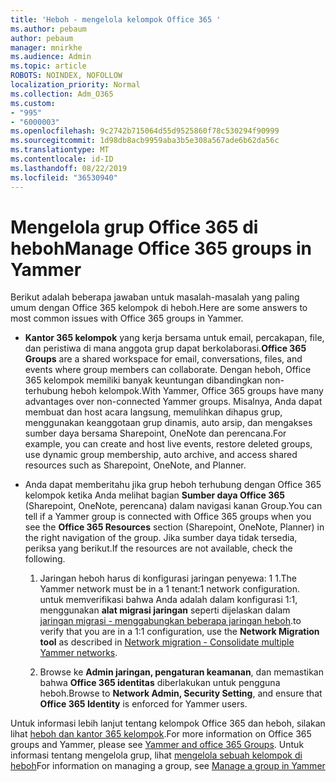 ```yaml
---
title: 'Heboh - mengelola kelompok Office 365 '
ms.author: pebaum
author: pebaum
manager: mnirkhe
ms.audience: Admin
ms.topic: article
ROBOTS: NOINDEX, NOFOLLOW
localization_priority: Normal
ms.collection: Adm_O365
ms.custom:
- "995"
- "6000003"
ms.openlocfilehash: 9c2742b715064d55d9525860f78c530294f90999
ms.sourcegitcommit: 1d98db8acb9959aba3b5e308a567ade6b62da56c
ms.translationtype: MT
ms.contentlocale: id-ID
ms.lasthandoff: 08/22/2019
ms.locfileid: "36530940"
---
```

# <a name="manage-office-365-groups-in-yammer"></a><span data-ttu-id="e74c1-102">Mengelola grup Office 365 di heboh</span><span class="sxs-lookup"><span data-stu-id="e74c1-102">Manage Office 365 groups in Yammer</span></span>

<span data-ttu-id="e74c1-103">Berikut adalah beberapa jawaban untuk masalah-masalah yang paling umum dengan Office 365 kelompok di heboh.</span><span class="sxs-lookup"><span data-stu-id="e74c1-103">Here are some answers to most common issues with Office 365 groups in Yammer.</span></span>

* <span data-ttu-id="e74c1-104">**Kantor 365 kelompok** yang kerja bersama untuk email, percakapan, file, dan peristiwa di mana anggota grup dapat berkolaborasi.</span><span class="sxs-lookup"><span data-stu-id="e74c1-104">**Office 365 Groups** are a shared workspace for email, conversations, files, and events where group members can collaborate.</span></span> <span data-ttu-id="e74c1-105">Dengan heboh, Office 365 kelompok memiliki banyak keuntungan dibandingkan non-terhubung heboh kelompok.</span><span class="sxs-lookup"><span data-stu-id="e74c1-105">With Yammer, Office 365 groups have many advantages over non-connected Yammer groups.</span></span> <span data-ttu-id="e74c1-106">Misalnya, Anda dapat membuat dan host acara langsung, memulihkan dihapus grup, menggunakan keanggotaan grup dinamis, auto arsip, dan mengakses sumber daya bersama Sharepoint, OneNote dan perencana.</span><span class="sxs-lookup"><span data-stu-id="e74c1-106">For example, you can create and host live events, restore deleted groups, use dynamic group membership, auto archive, and access shared resources such as Sharepoint, OneNote, and Planner.</span></span>

* <span data-ttu-id="e74c1-107">Anda dapat memberitahu jika grup heboh terhubung dengan Office 365 kelompok ketika Anda melihat bagian **Sumber daya Office 365** (Sharepoint, OneNote, perencana) dalam navigasi kanan Group.</span><span class="sxs-lookup"><span data-stu-id="e74c1-107">You can tell if a Yammer group is connected with Office 365 groups when you see the **Office 365 Resources** section (Sharepoint, OneNote, Planner) in the right navigation of the group.</span></span> <span data-ttu-id="e74c1-108">Jika sumber daya tidak tersedia, periksa yang berikut.</span><span class="sxs-lookup"><span data-stu-id="e74c1-108">If the resources are not available, check the following.</span></span>

  1. <span data-ttu-id="e74c1-109">Jaringan heboh harus di konfigurasi jaringan penyewa: 1 1.</span><span class="sxs-lookup"><span data-stu-id="e74c1-109">The Yammer network must be in a 1 tenant:1 network configuration.</span></span> <span data-ttu-id="e74c1-110">untuk memverifikasi bahwa Anda adalah dalam konfigurasi 1:1, menggunakan **alat migrasi jaringan** seperti dijelaskan dalam [jaringan migrasi - menggabungkan beberapa jaringan heboh](https://docs.microsoft.com/yammer/configure-your-yammer-network/consolidate-multiple-yammer-networks).</span><span class="sxs-lookup"><span data-stu-id="e74c1-110">to verify that you are in a 1:1 configuration, use the **Network Migration tool** as described in [Network migration - Consolidate multiple Yammer networks](https://docs.microsoft.com/yammer/configure-your-yammer-network/consolidate-multiple-yammer-networks).</span></span>

  2. <span data-ttu-id="e74c1-111">Browse ke **Admin jaringan, pengaturan keamanan**, dan memastikan bahwa **Office 365 identitas** diberlakukan untuk pengguna heboh.</span><span class="sxs-lookup"><span data-stu-id="e74c1-111">Browse to **Network Admin, Security Setting**, and ensure that **Office 365 Identity** is enforced for Yammer users.</span></span>

<span data-ttu-id="e74c1-112">Untuk informasi lebih lanjut tentang kelompok Office 365 dan heboh, silakan lihat [heboh dan kantor 365 kelompok](https://docs.microsoft.com/yammer/manage-yammer-groups/yammer-and-office-365-groups?redirectSourcePath=%252fen-us%252farticle%252fYammer-and-Office-365-Groups-d8c239dc-a48b-47ab-b85e-6b4b8191a869).</span><span class="sxs-lookup"><span data-stu-id="e74c1-112">For more information on Office 365 groups and Yammer, please see [Yammer and office 365 Groups](https://docs.microsoft.com/yammer/manage-yammer-groups/yammer-and-office-365-groups?redirectSourcePath=%252fen-us%252farticle%252fYammer-and-Office-365-Groups-d8c239dc-a48b-47ab-b85e-6b4b8191a869).</span></span> <span data-ttu-id="e74c1-113">Untuk informasi tentang mengelola grup, lihat [mengelola sebuah kelompok di heboh](https://support.office.com/article/Manage-a-group-in-Yammer-6e05c6d6-5548-4c88-89cd-e6757a514ef2)</span><span class="sxs-lookup"><span data-stu-id="e74c1-113">For information on managing a group, see [Manage a group in Yammer](https://support.office.com/article/Manage-a-group-in-Yammer-6e05c6d6-5548-4c88-89cd-e6757a514ef2)</span></span>
